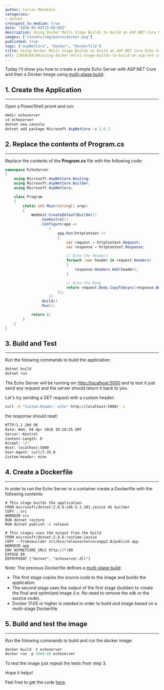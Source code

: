 ```yaml
---
author: Carlos Mendible
categories:
- dotnet
crosspost_to_medium: true
date: "2018-04-04T15:00:00Z"
description: Using Docker Multi Stage Builds to build an ASP.NET Core Echo Server
images: ["/assets/img/posts/docker.png"]
published: true
tags: ["aspNetCore", "Docker", "Dockerfile"]
title: Using Docker Multi Stage Builds to build an ASP.NET Core Echo Server
url: /2018/04/04/using-docker-multi-stage-builds-to-build-an-asp-net-core-echo-server/
---
```


Today I'll show you how to create a simple Echo Server with ASP.NET Core and then a Docker Image using [multi-stage build](https://docs.docker.com/develop/develop-images/multistage-build/):

## 1. Create the Application
---

Open a PowerShell promt and run:

``` powershell
mkdir echoserver
cd echoserver
dotnet new console
dotnet add package Microsoft.AspNetCore -v 2.0.2
```

## 2. Replace the contents of Program.cs
---

Replace the contents of the **Program.cs** file with the following code:

``` csharp
namespace EchoServer
{
    using Microsoft.AspNetCore.Hosting;
    using Microsoft.AspNetCore.Builder;
    using Microsoft.AspNetCore;

    class Program
    {
        static int Main(string[] args)
        {
            WebHost.CreateDefaultBuilder()
                .UseKestrel()
                .Configure(app =>
                    {
                        app.Run(httpContext =>
                        {
                            var request = httpContext.Request;
                            var response = httpContext.Response;

                            // Echo the Headers
                            foreach (var header in request.Headers)
                            {
                                response.Headers.Add(header);
                            }

                            // Echo the body
                            return request.Body.CopyToAsync(response.Body);
                        });
                    })
                .Build()
                .Run();

            return 0;
        }
    }
}
```

## 3. Build and Test
---

Run the folowing commands to build the application:

``` powershell
dotnet build
dotnet run
```

The Echo Server will be running on: [http://localhost:5000](http://localhost:5000) and to test it just send any request and the server should return it back to you.

Let's try sending a GET request with a custom header:

``` bash
curl -H "Custom-Header: echo" http://localhost:5000/ -i
```

the response should read:

``` bash
HTTP/1.1 200 OK
Date: Wed, 04 Apr 2018 10:10:55 GMT
Server: Kestrel
Content-Length: 0
Accept: */*
Host: localhost:5000
User-Agent: curl/7.35.0
Custom-Header: echo
```

## 4. Create a Dockerfile
---

In order to run the Echo Server in a container create a Dockerfile with the following contents:

``` docker
# This stage builds the application
FROM microsoft/dotnet:2.0.6-sdk-2.1.101-jessie AS builder
COPY . src
WORKDIR src
RUN dotnet restore
RUN dotnet publish -c release

# This stages uses the output from the build
FROM microsoft/dotnet:2.0.6-runtime-jessie
COPY --from=builder src/bin/release/netcoreapp2.0/publish app
WORKDIR app
ENV ASPNETCORE_URLS http://*:80
EXPOSE 80
ENTRYPOINT ["dotnet", "echoserver.dll"]
```

Note: The previous Dockerfile defines a [multi-stage build](https://docs.docker.com/develop/develop-images/multistage-build/):

* The first stage copies the source code to the image and builds the application.
* The second stage uses the output of the first stage (builder) to create the final and optimized image (i.e. No need to remove the sdk or the source code).
* Docker 17.05 or higher is needed in order to build and image based on a multi-stage Dockerfile.

## 5. Build and test the image
---

Run the folowing commands to build and run the docker image:

``` powershell
docker build -t echoserver .
docker run -p 5000:80 echoserver
```

To test the image just repeat the tests from step 3.

Hope it helps!

Feel free to get the code [here](https://github.com/cmendible/dotnetcore.samples/tree/master/echoserver).